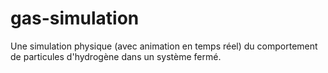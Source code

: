 # gas-simulation
Une simulation physique (avec animation en temps réel) du comportement de particules d'hydrogène dans un système fermé.

